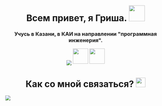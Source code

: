 <!DOCTYPE html>
<html lang="en">
<head>
    <meta charset="UTF-8">
    <meta name="viewport" content="width=device-width, initial-scale=1.0">
</head>
<body>
    <div class="main-block" align="center">
        <h1 align="center">Всем привет, я Гриша.
        <img src="https://github.com/blackcater/blackcater/raw/main/images/Hi.gif" height="50"/></h1>
        <h3 align="center">Учусь в Казани, в КАИ на направлении "программная инженерия".</h3>
        <img src="https://readme-typing-svg.herokuapp.com?color=%2336BCF7&lines=Frontend+developer" align="center">
        <img src="https://user-images.githubusercontent.com/74038190/212257463-4d082cb4-7483-4eaf-bc25-6dde2628aabd.gif" height="48px">
        <img src="https://user-images.githubusercontent.com/74038190/212257454-16e3712e-945a-4ca2-b238-408ad0bf87e6.gif" height="48px">
    </div>
    <h1 align="center">Как со мной связаться? <img src="https://static.tildacdn.com/tild6430-6637-4463-a133-393734623961/DA5E0FDF-7244-4CA0-B.PNG" width = "30" href="https://t.me/geteroseksua_l"></h1>
    <img src="https://github-readme-stats.vercel.app/api/top-langs/?username=geteroseksuAll" align ="center">
</body>
</html>

